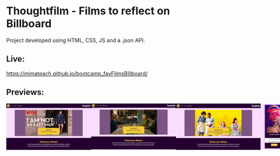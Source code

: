 # Thoughtfilm - Films to reflect on Billboard

Project developed using HTML, CSS, JS and a .json API. 

## Live: 

https://mimateach.github.io/bootcamp_favFilmsBillboard/


## Previews: 
<div style="display: flex; justify-content: space-around">
<img style="width: 45%" src="/preview-carrousel1.png"> 
<img style="width: 45%" src="/preview-carrousel2.png"> 
<img style="width: 45%" src="/preview-carrousel3.png"> 

<img style="width: 45%" src="/preview-billboard1.png"> 
<img style="width: 45%" src="/preview-billboard2.png"> 
<img style="width: 45%" src="/preview-billboard3.png"> 


